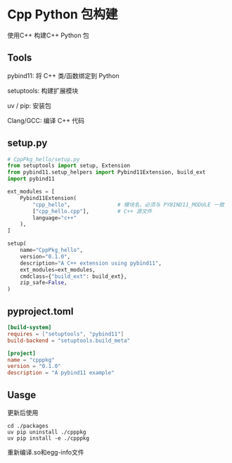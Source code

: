 # Cpp Python 包构建

使用C++ 构建C++ Python 包

## Tools

pybind11: 将 C++ 类/函数绑定到 Python

setuptools: 构建扩展模块

uv / pip: 安装包

Clang/GCC: 编译 C++ 代码

## setup.py

```python
# CppPkg_hello/setup.py
from setuptools import setup, Extension
from pybind11.setup_helpers import Pybind11Extension, build_ext
import pybind11

ext_modules = [
    Pybind11Extension(
        "cpp_hello",               # 模块名，必须与 PYBIND11_MODULE 一致
        ["cpp_hello.cpp"],         # C++ 源文件
        language="c++"
    ),
]

setup(
    name="CppPkg_hello",
    version="0.1.0",
    description="A C++ extension using pybind11",
    ext_modules=ext_modules,
    cmdclass={"build_ext": build_ext},
    zip_safe=False,
)
```

## pyproject.toml

```toml
[build-system]
requires = ["setuptools", "pybind11"]
build-backend = "setuptools.build_meta"

[project]
name = "cpppkg"
version = "0.1.0"
description = "A pybind11 example"
```

## Uasge

更新后使用

    cd ./packages
    uv pip uninstall ./cpppkg
    uv pip install -e ./cpppkg

重新编译.so和egg-info文件